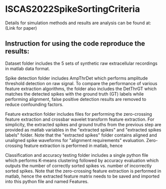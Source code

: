 # ISCAS2022SpikeSortingCriteria

Details for simulation methods and results are analysis can be found at: (Link for paper)

## Instruction for using the code reproduce the results:

Dataset folder includes the 5 sets of synthetic raw extracellular recordings in matlab data format. 

Spike detection folder includes AmpThrDet which performs amplitude threshold detection on raw signal. To compare the performance of various feature extraction algorithms, the folder also includes the DetThrGT which matches the detected spikes with the ground truth (GT) labels while performing alignment, false positive detection results are removed to reduce confounding factors. 

Feature extraction folder includes files for performing the zero-crossing feature extraction and crossbar wavelet transform feature extraction. For simplicity, the extracted spikes and ground truths from the previous step are provided as matlab variables in the "extracted spikes" and "extracted spikes labels" folder. Note that the "extracted spikes" folder contains aligned and unaligned spike waveforms for "alignment requirements" evaluation. Zero-crossing feature extraction is performed in matlab, hence 

Classification and accuracy testing folder includes a single python file which performs K-means clustering followed by accuracy evaluation which outputs the number of correctly sorted spikes vs. number of incorrectly sorted spikes. Note that the zero-crossing feature extraction is performed in matlab, hence the extracted feature matrix needs to be saved and imported into this python file and named Features. 


